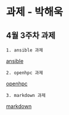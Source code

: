과제 - 박해욱
==============
4월 3주차 과제
---------------
    1. ansible 과제
[ansible](https://github.com/parkzxx080/phw_repo/blob/master/ansible-work/apache_test/apache-install.md)

    2. openhpc 과제
[openhpc](https://github.com/parkzxx080/phw_repo/blob/master/ohpc/yum.md)

    3. markdown 과제
[markdown](https://github.com/parkzxx080/phw_repo/blob/master/markdown/markdowm.md)